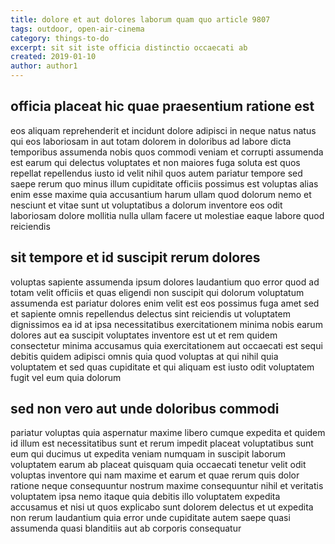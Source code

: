 ```yaml
---
title: dolore et aut dolores laborum quam quo article 9807
tags: outdoor, open-air-cinema
category: things-to-do
excerpt: sit sit iste officia distinctio occaecati ab
created: 2019-01-10
author: author1
---
```


## officia placeat hic quae praesentium ratione est

eos aliquam reprehenderit et incidunt dolore adipisci in neque natus natus qui eos laboriosam in aut totam dolorem in doloribus ad labore dicta temporibus assumenda nobis quos commodi veniam et corrupti assumenda est earum qui delectus voluptates et non maiores fuga soluta est quos repellat repellendus iusto id velit nihil quos autem pariatur tempore sed saepe rerum quo minus illum cupiditate officiis possimus est voluptas alias enim esse maxime quia accusantium harum ullam quod dolorum nemo et nesciunt et vitae sunt ut voluptatibus a dolorum inventore eos odit laboriosam dolore mollitia nulla ullam facere ut molestiae eaque labore quod reiciendis

## sit tempore et id suscipit rerum dolores

voluptas sapiente assumenda ipsum dolores laudantium quo error quod ad totam velit officiis et quas eligendi non suscipit qui dolorum voluptatum assumenda est pariatur dolores enim velit est eos possimus fuga amet sed et sapiente omnis repellendus delectus sint reiciendis ut voluptatem dignissimos ea id at ipsa necessitatibus exercitationem minima nobis earum dolores aut ea suscipit voluptates inventore est ut et rem quidem consectetur minima accusamus quia exercitationem aut occaecati est sequi debitis quidem adipisci omnis quia quod voluptas at qui nihil quia voluptatem et sed quas cupiditate et qui aliquam est iusto odit voluptatem fugit vel eum quia dolorum

## sed non vero aut unde doloribus commodi

pariatur voluptas quia aspernatur maxime libero cumque expedita et quidem id illum est necessitatibus sunt et rerum impedit placeat voluptatibus sunt eum qui ducimus ut expedita veniam numquam in suscipit laborum voluptatem earum ab placeat quisquam quia occaecati tenetur velit odit voluptas inventore qui nam maxime et earum et quae rerum quis dolor ratione neque consequuntur nostrum maxime consequuntur nihil et veritatis voluptatem ipsa nemo itaque quia debitis illo voluptatem expedita accusamus et nisi ut quos explicabo sunt dolorem delectus et ut expedita non rerum laudantium quia error unde cupiditate autem saepe quasi assumenda quasi blanditiis aut ab corporis consequatur
